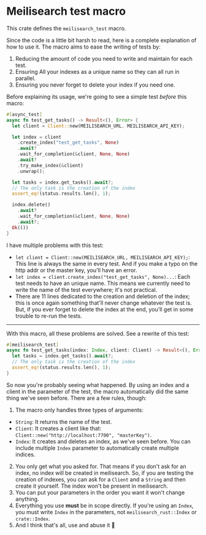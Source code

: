 # Meilisearch test macro

This crate defines the `meilisearch_test` macro.

Since the code is a little bit harsh to read, here is a complete explanation of how to use it.
The macro aims to ease the writing of tests by:

1. Reducing the amount of code you need to write and maintain for each test.
2. Ensuring All your indexes as a unique name so they can all run in parallel.
3. Ensuring you never forget to delete your index if you need one.

Before explaining its usage, we're going to see a simple test _before_ this macro:

```rust
#[async_test]
async fn test_get_tasks() -> Result<(), Error> {
  let client = Client::new(MEILISEARCH_URL, MEILISEARCH_API_KEY);

  let index = client
    .create_index("test_get_tasks", None)
    .await?
    .wait_for_completion(&client, None, None)
    .await?
    .try_make_index(&client)
    .unwrap();

  let tasks = index.get_tasks().await?;
  // The only task is the creation of the index
  assert_eq!(status.results.len(), 1);

  index.delete()
    .await?
    .wait_for_completion(&client, None, None)
    .await?;
  Ok(())
}
```

I have multiple problems with this test:

- `let client = Client::new(MEILISEARCH_URL, MEILISEARCH_API_KEY);`: This line is always the same in every test.
  And if you make a typo on the http addr or the master key, you'll have an error.
- `let index = client.create_index("test_get_tasks", None)...`: Each test needs to have an unique name.
  This means we currently need to write the name of the test everywhere; it's not practical.
- There are 11 lines dedicated to the creation and deletion of the index; this is once again something that'll never change
  whatever the test is. But, if you ever forget to delete the index at the end, you'll get in some trouble to re-run
  the tests.

---

With this macro, all these problems are solved. See a rewrite of this test:

```rust
#[meilisearch_test]
async fn test_get_tasks(index: Index, client: Client) -> Result<(), Error> {
  let tasks = index.get_tasks().await?;
  // The only task is the creation of the index
  assert_eq!(status.results.len(), 1);
}
```

So now you're probably seeing what happened. By using an index and a client in the parameter of
the test, the macro automatically did the same thing we've seen before.
There are a few rules, though:

1. The macro only handles three types of arguments:

- `String`: It returns the name of the test.
- `Client`: It creates a client like that: `Client::new("http://localhost:7700", "masterKey")`.
- `Index`: It creates and deletes an index, as we've seen before.
  You can include multiple `Index` parameter to automatically create multiple indices.

2. You only get what you asked for. That means if you don't ask for an index, no index will be created in meilisearch.
   So, if you are testing the creation of indexes, you can ask for a `Client` and a `String` and then create it yourself.
   The index won't be present in meilisearch.
3. You can put your parameters in the order you want it won't change anything.
4. Everything you use **must** be in scope directly. If you're using an `Index`, you must write `Index` in the parameters,
   not `meilisearch_rust::Index` or `crate::Index`.
5. And I think that's all, use and abuse it 🎉
